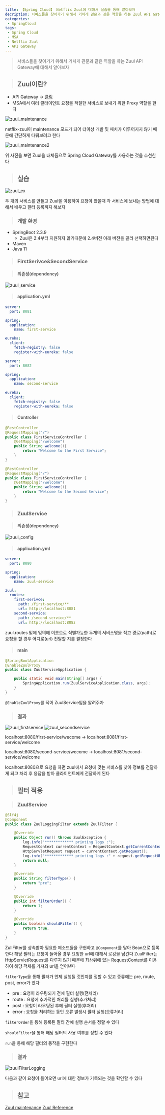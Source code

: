 ```yaml
---
title: 【Spring Cloud】 Netflix Zuul에 대해서 실습을 통해 알아보자
decription: 서비스들을 찾아가기 위해서 거치게 관문과 같은 역할을 하는 Zuul API Gateway에 대해서 알아보자
categories:
 - SpringCloud
tags:
 - Spring Cloud
 - MSA
 - Netflix Zuul
 - API Gateway
---
```


> 서비스들을 찾아가기 위해서 거치게 관문과 같은 역할을 하는 Zuul API Gateway에 대해서 알아보자

> ## Zuul이란?

- API Gateway → [클릭](https://mangchhe.github.io/springcloud/2021/04/08/ApiGatewayConcept/)
- MSA에서 여러 클라이언트 요청을 적절한 서비스로 보내기 위한 Proxy 역할을 한다

![zuul_maintenance](/assets/zuul_maintenance.PNG)

netflix-zuul이 maintenance 모드가 되어 더이상 개발 및 패치가 이루어지지 않기 때문에 간단하게 다뤄보려고 한다

![zuul_maintenance2](/assets/zuul_maintenance2.PNG)

위 사진을 보면 Zuul을 대체품으로 Spring Cloud Gateway를 사용하는 것을 추천한다

> ## 실습

![zuul_ex](/assets/zuul_ex.PNG)

두 개의 서비스를 만들고 Zuul을 이용하여 요청이 왔을때 각 서비스에 보내는 방법에 대해서 배우고 필터 등록까지 해보자

> ### 개발 환경

- SpringBoot 2.3.9
  - Zuul은 2.4부터 지원하지 않기때문에 2.4버전 아래 버전을 골라 선택하면된다
- Maven
- Java 11

> ### FirstSerivce&SecondService

> #### 의존성(dependency)

![zuul_service](/assets/zuul_service.PNG)

> #### application.yml

``` yml
server:
  port: 8081

spring:
  application:
    name: first-service

eureka:
  client:
    fetch-registry: false
    register-with-eureka: false
```

``` yml
server:
  port: 8082

spring:
  application:
    name: second-service

eureka:
  client:
    fetch-registry: false
    register-with-eureka: false
```

> #### Controller

``` java
@RestController
@RequestMapping("/")
public class FirstServiceController {
    @GetMapping("/welcome")
    public String welcome(){
        return "Welcome to the First Service";
    }
}
```

``` java
@RestController
@RequestMapping("/")
public class FirstServiceController {
    @GetMapping("/welcome")
    public String welcome(){
        return "Welcome to the Second Service";
    }
}
```

> ### ZuulService

> #### 의존성(dependency)

![zuul_config](/assets/zuul_config.PNG)

> #### application.yml

``` yml
server:
  port: 8080

spring:
  application:
    name: zuul-service

zuul:
  routes:
    first-serivce:
      path: /first-service/**
      url: http://localhost:8081
    second-service:
      path: /second-service/**
      url: http://localhost:8082
```

zuul.routes 밑에 임의에 이름으로 식별가능한 두개의 서비스명을 적고 경로(path)로 요청을 할 경우 어디로(url) 전달할 지를 결정한다

> #### main

``` java
@SpringBootApplication
@EnableZuulProxy
public class ZuulServiceApplication {

    public static void main(String[] args) {
        SpringApplication.run(ZuulServiceApplication.class, args);
    }
}
```

`@EnableZuulProxy`를 적어 ZuulService임을 알려주자

> ### 결과

![zuul_firstservice](/assets/zuul_firstservice.PNG)
![zuul_secondservice](/assets/zuul_secondservice.PNG)

localhost:8080/first-service/wecome -> localhost:8081/first-service/welcome

localhost:8080/second-service/wecome -> localhost:8081/second-service/welcome

localhost:8080으로 요청을 하면 zuul에서 요청에 맞는 서비스를 찾아 정보를 전달하게 되고 처리 후 응답을 받아 클라이언트에게 전달하게 된다

> ## 필터 적용

> ### ZuulService

``` java
@Slf4j
@Component
public class ZuulLoggingFilter extends ZuulFilter {

    @Override
    public Object run() throws ZuulException {
        log.info("************* printing logs :");
        RequestContext currentContext = RequestContext.getCurrentContext();
        HttpServletRequest request = currentContext.getRequest();
        log.info("************* printing logs :" + request.getRequestURI());
        return null;
    }

    @Override
    public String filterType() {
        return "pre";
    }

    @Override
    public int filterOrder() {
        return 1;
    }

    @Override
    public boolean shouldFilter() {
        return true;
    }
}
```

ZullFilter를 상속받아 필요한 메소드들을 구현하고 `@Component`를 달아 Bean으로 등록한다
해당 필터는 요청이 들어올 경우 요청한 url에 대해서 로깅을 남긴다
ZuulFilter는 HttpServletRequest를 다루지 않기 때문에 최상위에 있는 RequestContext를 이용하여 해당 객체를 가져와 url을 얻어낸다

`filterType`을 통해 필터가 언제 실행될 것인지를 정할 수 있고 종류에는 pre, route, post, error가 있다
- pre : 요청이 라우팅되기 전에 필터 실행(전처리)
- route : 요청에 추가적인 처리를 실행(추가처리)
- post : 요청이 라우팅된 후에 필터 실행(후처리)
- error : 요청을 처리하는 동안 오류 발생시 필터 실행(오류처리)

`filterOrder`을 통해 등록된 필티 간에 실행 순서를 정할 수 있다

`shouldFilter`을 통해 해당 필터의 사용 여부를 정할 수 있다

`run`을 통해 해당 필터의 동작을 구현한다

> ### 결과

![zuulFilterLogging](/assets/zuulFilterLogging.PNG)

다음과 같이 요청이 들어오면 url에 대한 정보가 기록되는 것을 확인할 수 있다

> ## 참고

[Zuul maintenance](https://spring.io/blog/2018/12/12/spring-cloud-greenwich-rc1-available-now#spring-cloud-netflix-projects-entering-maintenance-mode)
[Zuul Reference](https://cloud.spring.io/spring-cloud-static/spring-cloud-netflix/2.2.1.RELEASE/reference/html/)
